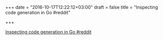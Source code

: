 +++
date = "2016-10-17T12:22:12+03:00"
draft = false
title = "Inspecting code generation in Go  #reddit"

+++

<p><a href="https://t.co/kmweeKgZvU">Inspecting code generation in Go  #reddit</a></p>

